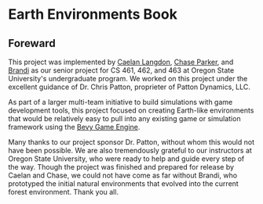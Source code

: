 # Earth Environments Book

## Foreward 
This project was implemented by [Caelan Langdon](https://github.com/clangdo),
[Chase Parker](https://github.com/alanparkerc), and
[Brandi](https://github.com/BrandiCook) as our senior project for
<nobr>CS 461</nobr>, 462, and 463 at Oregon State University's undergraduate program. We
worked on this project under the excellent guidance of Dr. Chris
Patton, proprieter of Patton Dynamics, LLC.

As part of a larger multi-team initiative to build simulations with
game development tools, this project focused on creating Earth-like
environments that would be relatively easy to pull into any existing
game or simulation framework using the [Bevy Game
Engine](https://bevyengine.org/).

Many thanks to our project sponsor Dr. Patton, without whom this would
not have been possible. We are also tremendously grateful to our
instructors at Oregon State University, who were ready to help and
guide every step of the way. Though the project was finished and
prepared for release by Caelan and Chase, we could not have come as
far without Brandi, who prototyped the initial natural environments
that evolved into the current forest environment. Thank you all.
